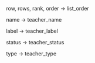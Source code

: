 row, rows, rank, order → list_order

name → teacher_name

label → teacher_label

status → teacher_status

type → teacher_type